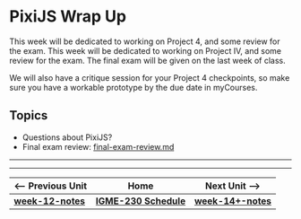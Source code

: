 # PixiJS Wrap Up
This week will be dedicated to working on Project 4, and some review for the exam. This week will be dedicated to working on Project IV, and some review for the exam. The final exam will be given on the last week of class.

We will also have a critique session for your Project 4 checkpoints, so make sure you have a workable prototype by the due date in myCourses.

## Topics
- Questions about PixiJS?
- Final exam review: [final-exam-review.md](../exams/final-exam-review.md)

<hr><hr>

| <-- Previous Unit | Home | Next Unit -->
| --- | --- | --- 
| [**week-12-notes**](week-12-notes.md)     |  [**IGME-230 Schedule**](../schedule.md) | [**week-14+-notes**](week-notes-home-stretch.md)
